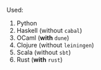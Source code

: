 Used:
  1. Python
  2. Haskell (without `cabal`)
  3. OCaml (**with** `dune`)
  4. Clojure (without `leiningen`)
  5. Scala (without `sbt`)
  6. Rust (**with** `rust`)
